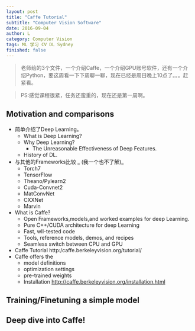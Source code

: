 ```yaml
---
layout: post
title: "Caffe Tutorial"
subtitle: "Computer Vision Software"
date: 2016-09-04
author: L
category: Computer Vision
tags: ML 学习 CV DL Sydney
finished: false
---
```


> 老师给的3个文件，一个介绍Caffe，一个介绍GPU账号软件，还有一个介绍Python，要这周看一下下周聊一聊，现在已经是周日晚上10点了。。。赶紧看。

> PS:感觉课程很紧，任务还蛮重的，现在还是第一周啊。

## Motivation and comparisons
- 简单介绍了Deep Learning。
  - What is Deep Learning?
  - Why Deep Learning?
    - The Unreasonable Effectiveness of Deep Features.
  - History of DL.
- 与其他的Frameworks比较   _ (我一个也不了解)_
  - Torch7
  - TensorFlow
  - Theano/Pylearn2
  - Cuda-Convnet2
  - MatConvNet
  - CXXNet
  - Marvin
- What is Caffe?
  - Open Frameworks,models,and worked examples for deep Learning.
  - Pure C++/CUDA architecture for deep Learning
  - Fast, wll-tested code
  - Tools, reference models, demos, and recipes
  - Seamless switch between CPU and GPU
- Caffe Tutorial http:/caffe.berkeleyvision.org/tutorial/
- Caffe offers the
  - model definitions
  - optimization settings
  - pre-trained weights
  - Installation http://caffe.berkeleyvision.org/installation.html


## Training/Finetuning a simple model

## Deep dive into Caffe!
